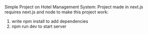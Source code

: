 Simple Project on Hotel Management System:
Project made in next.js
requires next.js and node
to make this project work:
1) write npm install to add dependencies
2) npm run dev to start server

